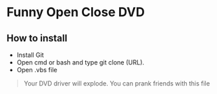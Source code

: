 # Funny Open Close DVD
## How to install
- Install Git
- Open cmd or bash and type git clone (URL).
- Open .vbs file

> Your DVD driver will explode.
> You can prank friends with this file
